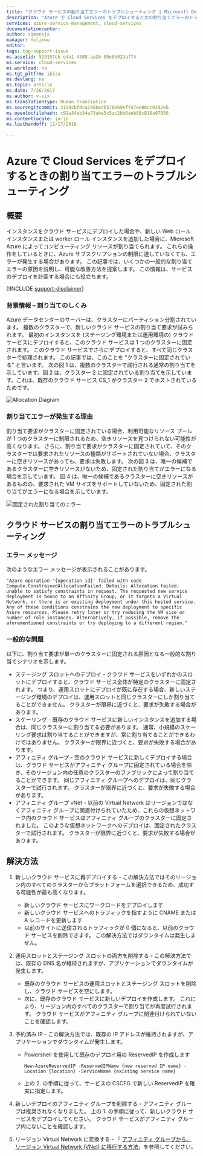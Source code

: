 ```yaml
---
title: "クラウド サービスの割り当てエラーのトラブルシューティング | Microsoft Docs"
description: "Azure で Cloud Services をデプロイするときの割り当てエラーのトラブルシューティング"
services: azure-service-management, cloud-services
documentationcenter: 
author: simonxjx
manager: felixwu
editor: 
tags: top-support-issue
ms.assetid: 529157eb-e4a1-4388-aa2b-09e8b923af74
ms.service: cloud-services
ms.workload: na
ms.tgt_pltfrm: ibiza
ms.devlang: na
ms.topic: article
ms.date: 7/26/2017
ms.author: v-six
ms.translationtype: Human Translation
ms.sourcegitcommit: 219dcbfdca145bedb570eb9ef747ee00cc0342eb
ms.openlocfilehash: c91a34eb34a73abe5c5ac2bb6aeb08c818a97856
ms.contentlocale: ja-jp
ms.lasthandoff: 11/17/2016

---
```

# <a name="troubleshooting-allocation-failure-when-you-deploy-cloud-services-in-azure"></a>Azure で Cloud Services をデプロイするときの割り当てエラーのトラブルシューティング
## <a name="summary"></a>概要
インスタンスをクラウド サービスにデプロイした場合や、新しい Web ロール インスタンスまたは worker ロール インスタンスを追加した場合に、Microsoft Azure によってコンピューティング リソースが割り当てられます。 これらの操作をしているときに、Azure サブスクリプションの制限に達していなくても、エラーが発生する場合があります。 この記事では、いくつかの一般的な割り当てエラーの原因を説明し、可能な改善方法を提案します。 この情報は、サービスのデプロイを計画する場合にも役立ちます。

[!INCLUDE [support-disclaimer](../../includes/support-disclaimer.md)]

### <a name="background--how-allocation-works"></a>背景情報 – 割り当てのしくみ
Azure データセンターのサーバーは、クラスターにパーティション分割されています。 複数のクラスターで、新しいクラウド サービスの割り当て要求が試みられます。 最初のインスタンスを (ステージング環境または運用環境の) クラウド サービスにデプロイすると、このクラウド サービスは 1 つのクラスターに固定されます。 このクラウド サービスでさらにデプロイすると、すべて同じクラスターで処理されます。 この記事では、このことを "クラスターに固定されている" と言います。 次の図 1 は、複数のクラスターで試行される通常の割り当てを示しています。図 2 は、クラスター 2 に固定されている割り当てを示しています。これは、既存のクラウド サービス CS_1 がクラスター 2 でホストされているためです。

![Allocation Diagram](./media/cloud-services-allocation-failure/Allocation1.png)

### <a name="why-allocation-failure-happens"></a>割り当てエラーが発生する理由
割り当て要求がクラスターに固定されている場合、利用可能なリソース プールが 1 つのクラスターに制限されるため、空きリソースを見つけられない可能性が高くなります。 さらに、割り当て要求がクラスターに固定されていて、そのクラスターでは要求されたリソースの種類がサポートされていない場合、クラスターに空きリソースがあっても、要求は失敗します。 次の図 3 は、唯一の候補であるクラスターに空きリソースがないため、固定された割り当てがエラーになる場合を示しています。 図 4 は、唯一の候補であるクラスターに空きリソースがあるものの、要求された VM サイズをサポートしていないため、固定された割り当てがエラーになる場合を示しています。

![固定された割り当てのエラー](./media/cloud-services-allocation-failure/Allocation2.png)

## <a name="troubleshooting-allocation-failure-for-cloud-services"></a>クラウド サービスの割り当てエラーのトラブルシューティング
### <a name="error-message"></a>エラー メッセージ
次のようなエラー メッセージが表示されることがあります。

    "Azure operation '{operation id}' failed with code Compute.ConstrainedAllocationFailed. Details: Allocation failed; unable to satisfy constraints in request. The requested new service deployment is bound to an Affinity Group, or it targets a Virtual Network, or there is an existing deployment under this hosted service. Any of these conditions constrains the new deployment to specific Azure resources. Please retry later or try reducing the VM size or number of role instances. Alternatively, if possible, remove the aforementioned constraints or try deploying to a different region."

### <a name="common-issues"></a>一般的な問題
以下に、割り当て要求が単一のクラスターに固定される原因となる一般的な割り当てシナリオを示します。

* ステージング スロットへのデプロイ - クラウド サービスをいずれかのスロットにデプロイすると、クラウド サービス全体が特定のクラスターに固定されます。  つまり、運用スロットにデプロイが既に存在する場合、新しいステージング環境のデプロイは、運用スロットと同じクラスターにしか割り当てることができません。 クラスターが限界に近づくと、要求が失敗する場合があります。
* スケーリング - 既存のクラウド サービスに新しいインスタンスを追加する場合は、同じクラスターに割り当てる必要があります。  通常、小規模のスケーリング要求は割り当てることができますが、常に割り当てることができるわけではありません。 クラスターが限界に近づくと、要求が失敗する場合があります。
* アフィニティ グループ - 空のクラウド サービスに新しくデプロイする場合は、クラウド サービスがアフィニティ グループに固定されている場合を除き、そのリージョン内の任意のクラスターのファブリックによって割り当てることができます。 同じアフィニティ グループへのデプロイは、同じクラスターで試行されます。 クラスターが限界に近づくと、要求が失敗する場合があります。
* アフィニティ グループ vNet - 以前の Virtual Network はリージョンではなくアフィニティ グループに関連付けられていたため、これらの仮想ネットワーク内のクラウド サービスはアフィニティ グループのクラスターに固定されました。 このような仮想ネットワークへのデプロイは、固定されたクラスターで試行されます。 クラスターが限界に近づくと、要求が失敗する場合があります。

## <a name="solutions"></a>解決方法
1. 新しいクラウド サービスに再デプロイする - この解決方法ではそのリージョン内のすべてのクラスターからプラットフォームを選択できるため、成功する可能性が最も高くなります。

   * 新しいクラウド サービスにワークロードをデプロイします  
   * 新しいクラウド サービスへのトラフィックを指すように CNAME または A レコードを更新します
   * 以前のサイトに送信されるトラフィックが 0 個になると、以前のクラウド サービスを削除できます。 この解決方法ではダウンタイムは発生しません。
2. 運用スロットとステージング スロットの両方を削除する - この解決方法では、既存の DNS 名が維持されますが、アプリケーションでダウンタイムが発生します。

   * 既存のクラウド サービスの運用スロットとステージング スロットを削除し、クラウド サービスを空にします。
   * 次に、既存のクラウド サービスに新しいデプロイを作成します。 これにより、リージョン内のすべてのクラスターで割り当てが再度試行されます。 クラウド サービスがアフィニティ グループに関連付けられていないことを確認します。
3. 予約済み IP - この解決方法では、既存の IP アドレスが維持されますが、アプリケーションでダウンタイムが発生します。  

   * Powershell を使用して既存のデプロイ用の ReservedIP を作成します

     ```
     New-AzureReservedIP -ReservedIPName {new reserved IP name} -Location {location} -ServiceName {existing service name}
     ```
   * 上の 2. の手順に従って、サービスの CSCFG で新しい ReservedIP を確実に指定します。
4. 新しいデプロイのアフィニティ グループを削除する - アフィニティ グループは推奨されなくなりました。 上の 1. の手順に従って、新しいクラウド サービスをデプロイしてください。 クラウド サービスがアフィニティ グループ内にないことを確認します。
5. リージョン Virtual Network に変換する - 「 [アフィニティ グループから、リージョン Virtual Network (VNet) に移行する方法](../virtual-network/virtual-networks-migrate-to-regional-vnet.md)」を参照してください。


